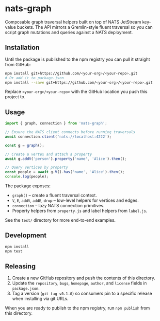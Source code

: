 # nats-graph

Composable graph traversal helpers built on top of NATS JetStream key-value buckets. The API mirrors a Gremlin-style fluent traversal so you can script graph mutations and queries against a NATS deployment.

## Installation

Until the package is published to the npm registry you can pull it straight from GitHub:

```sh
npm install git+https://github.com/<your-org>/<your-repo>.git
# Or add it to package.json
npm install --save git+https://github.com/<your-org>/<your-repo>.git
```

Replace `<your-org>/<your-repo>` with the GitHub location you push this project to.

## Usage

```js
import { graph, connection } from 'nats-graph';

// Ensure the NATS client connects before running traversals
await connection.client('nats://localhost:4222');

const g = graph();

// Create a vertex and attach a property
await g.addV('person').property('name', 'Alice').then();

// Query vertices by property
const people = await g.V().has('name', 'Alice').then();
console.log(people);
```

The package exposes:

- `graph()` – create a fluent traversal context.
- `V`, `E`, `addV`, `addE`, `drop` – low-level helpers for vertices and edges.
- `connection` – lazy NATS connection primitives.
- Property helpers from `property.js` and label helpers from `label.js`.

See the `test/` directory for more end-to-end examples.

## Development

```sh
npm install
npm test
```

## Releasing

1. Create a new GitHub repository and push the contents of this directory.
2. Update the `repository`, `bugs`, `homepage`, `author`, and `license` fields in `package.json`.
3. Tag a version (`git tag v0.1.0`) so consumers pin to a specific release when installing via git URLs.

When you are ready to publish to the npm registry, run `npm publish` from this directory.

